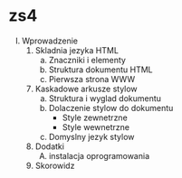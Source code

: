 # zs4
<!DOCTYPE html>
<html>
<head>
<meta http-equiv="Content Type" charset="UTF-8" />
<title>LISTA - spis tresci</title>
</head>
<body>
<ol type="I">
   <li>Wprowadzenie 
       <ol type="1">
           <li>Skladnia jezyka HTML
               <ol type="a">
                 <li>Znaczniki i elementy</li>
                 <li>Struktura dokumentu HTML</li>
                 <li>Pierwsza strona WWW</li>
             </ol>
         </li>
         <li value="7">Kaskadowe arkusze stylow
             <ol type="a">
                 <li>Struktura i wyglad dokumentu 
                 <li>Dolaczenie stylow do dokumentu
                     <ul>
                        <li>Style zewnetrzne</li>
                        <li>Style wewnetrzne</li>
                   </ul>
               </li>
               <li>Domyslny jezyk stylow</li>
           </ol>
      </li>
      <li>Dodatki 
          <ol type="A">
              <li>instalacja oprogramowania</li>
         </ol>
    </li>
    <li>Skorowidz</li>
</ol>
</body>
</html>
               
             
